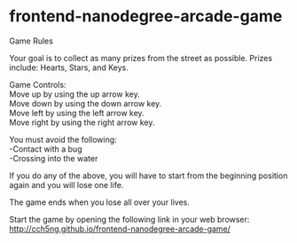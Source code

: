 frontend-nanodegree-arcade-game
===============================

Game Rules

Your goal is to collect as many prizes from the street as possible. Prizes include: Hearts, Stars, and Keys.

Game Controls:<br/>
Move up by using the up arrow key.<br/>
Move down by using the down arrow key.<br/>
Move left by using the left arrow key.<br/>
Move right by using the right arrow key.<br/>

You must avoid the following:<br/>
-Contact with a bug<br/>
-Crossing into the water<br/>

If you do any of the above, you will have to start from the beginning position again and you will lose one life.

The game ends when you lose all over your lives.

Start the game by opening the following link in your web browser:
http://cch5ng.github.io/frontend-nanodegree-arcade-game/